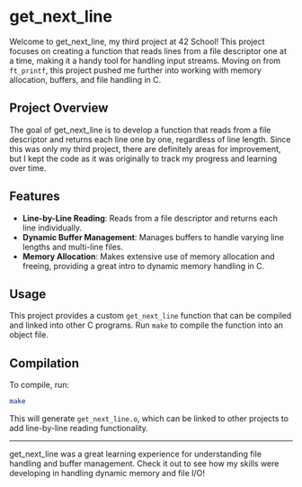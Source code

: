 # get_next_line

Welcome to get_next_line, my third project at 42 School! This project focuses on creating a function that reads lines from a file descriptor one at a time, making it a handy tool for handling input streams. Moving on from `ft_printf`, this project pushed me further into working with memory allocation, buffers, and file handling in C.

## Project Overview

The goal of get_next_line is to develop a function that reads from a file descriptor and returns each line one by one, regardless of line length. Since this was only my third project, there are definitely areas for improvement, but I kept the code as it was originally to track my progress and learning over time.

## Features

- **Line-by-Line Reading**: Reads from a file descriptor and returns each line individually.
- **Dynamic Buffer Management**: Manages buffers to handle varying line lengths and multi-line files.
- **Memory Allocation**: Makes extensive use of memory allocation and freeing, providing a great intro to dynamic memory handling in C.

## Usage

This project provides a custom `get_next_line` function that can be compiled and linked into other C programs. Run `make` to compile the function into an object file.

## Compilation

To compile, run:
```bash
make
```

This will generate `get_next_line.o`, which can be linked to other projects to add line-by-line reading functionality.

---

get_next_line was a great learning experience for understanding file handling and buffer management. Check it out to see how my skills were developing in handling dynamic memory and file I/O!
